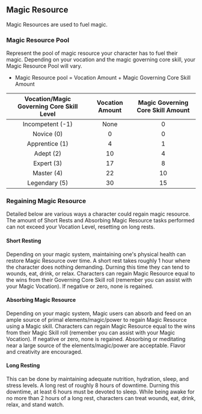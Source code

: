 ## Magic Resource

Magic Resources are used to fuel magic.

### Magic Resource Pool

Represent the pool of magic resource your character has to fuel their magic. Depending on your vocation and the magic governing core skill, your Magic Resource Pool will vary.

- Magic Resource pool = Vocation Amount + Magic Governing Core Skill Amount

| Vocation/Magic Governing Core Skill Level | Vocation Amount | Magic Governing Core Skill Amount |
| :---------------------------------------: | :-------------: | :-------------------------------: |
|             Incompetent (-1)              |      None       |                 0                 |
|                Novice (0)                 |        0        |                 0                 |
|              Apprentice (1)               |        4        |                 1                 |
|                 Adept (2)                 |       10        |                 4                 |
|                Expert (3)                 |       17        |                 8                 |
|                Master (4)                 |       22        |                10                 |
|               Legendary (5)               |       30        |                15                 |

### Regaining Magic Resource

Detailed below are various ways a character could regain magic resource. The amount of Short Rests and Absorbing Magic Resource tasks performed can not exceed your Vocation Level, resetting on long rests.

#### Short Resting

Depending on your magic system, maintaining one's physical health can restore Magic Resource over time. A short rest takes roughly 1 hour where the character does nothing demanding. Durning this time they can tend to wounds, eat, drink, or relax. Characters can regain Magic Resource equal to the wins from their Governing Core Skill roll (remember you can assist with your Magic Vocation). If negative or zero, none is regained.

#### Absorbing Magic Resource

Depending on your magic system, Magic users can absorb and feed on an ample source of primal elements/magic/power to regain Magic Resource using a Magic skill. Characters can regain Magic Resource equal to the wins from their Magic Skill roll (remember you can assist with your Magic Vocation). If negative or zero, none is regained. Absorbing or meditating near a large source of the elements/magic/power are acceptable. Flavor and creativity are encouraged.

#### Long Resting

This can be done by maintaining adequate nutrition, hydration, sleep, and stress levels. A long rest of roughly 8 hours of downtime. Durning this downtime, at least 6 hours must be devoted to sleep. While being awake for no more than 2 hours of a long rest, characters can treat wounds, eat, drink, relax, and stand watch.
